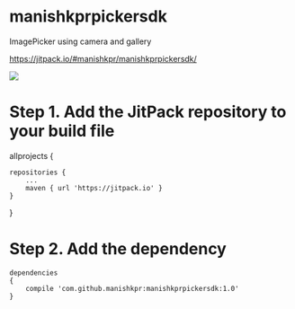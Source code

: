 # manishkprpickersdk
ImagePicker using camera and gallery

https://jitpack.io/#manishkpr/manishkprpickersdk/

[![](https://jitpack.io/v/manishkpr/manishkprpickersdk.svg)](https://jitpack.io/#manishkpr/manishkprpickersdk)

# Step 1. Add the JitPack repository to your build file

allprojects 
{
		
	repositories {
		...
		maven { url 'https://jitpack.io' }
	}
		
}
  
# Step 2. Add the dependency
  
	dependencies 
	{
		compile 'com.github.manishkpr:manishkprpickersdk:1.0'
	}

